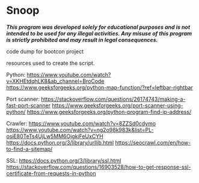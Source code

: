 # Snoop

**_This program was developed solely for educational purposes and is not intended to be used for any illegal activities. Any misuse of this program is strictly prohibited and may result in legal consequences._**

code dump for bootcon project


resources used to create the script.

Python:
https://www.youtube.com/watch?v=XKHEtdqhLK8&ab_channel=BroCode
https://www.geeksforgeeks.org/python-map-function/?ref=leftbar-rightbar

Port scanner:
https://stackoverflow.com/questions/26174743/making-a-fast-port-scanner
https://www.geeksforgeeks.org/port-scanner-using-python/
https://www.geeksforgeeks.org/python-program-find-ip-address/

Crawler:
https://www.youtube.com/watch?v=8ZZSd0cdymo
https://www.youtube.com/watch?v=ng2o98k983k&list=PL-osiE80TeTs4UjLw5MM6OjgkjFeUxCYH
https://docs.python.org/3/library/urllib.html
https://seocrawl.com/en/how-to-find-a-sitemap/

SSL:
https://docs.python.org/3/library/ssl.html
https://stackoverflow.com/questions/16903528/how-to-get-response-ssl-certificate-from-requests-in-python

